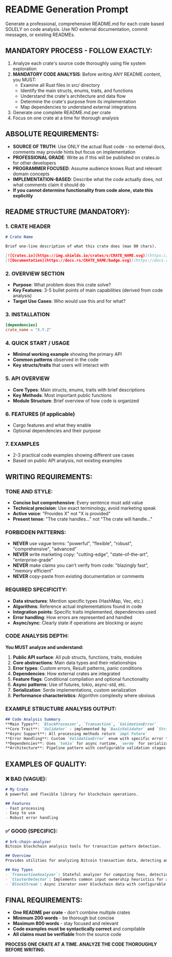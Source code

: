 # README Generation Prompt

Generate a professional, comprehensive README.md for each crate based SOLELY on code analysis. Use NO external documentation, commit messages, or existing READMEs.

## MANDATORY PROCESS - FOLLOW EXACTLY:
1. Analyze each crate's source code thoroughly using file system exploration
2. **MANDATORY CODE ANALYSIS**: Before writing ANY README content, you MUST:
   - Examine all Rust files in src/ directory
   - Identify the main structs, enums, traits, and functions
   - Understand the crate's architecture and data flow
   - Determine the crate's purpose from its implementation
   - Map dependencies to understand external integrations
3. Generate one complete README.md per crate
4. Focus on one crate at a time for thorough analysis

## ABSOLUTE REQUIREMENTS:
- **SOURCE OF TRUTH**: Use ONLY the actual Rust code - no external docs, comments may provide hints but focus on implementation
- **PROFESSIONAL GRADE**: Write as if this will be published on crates.io for other developers
- **PROGRAMMER FOCUSED**: Assume audience knows Rust and relevant domain concepts
- **IMPLEMENTATION-BASED**: Describe what the code actually does, not what comments claim it should do
- **If you cannot determine functionality from code alone, state this explicitly**

## README STRUCTURE (MANDATORY):

### 1. CRATE HEADER
```markdown
# Crate Name

Brief one-line description of what this crate does (max 80 chars).

[![Crates.io](https://img.shields.io/crates/v/CRATE_NAME.svg)](https://crates.io/crates/CRATE_NAME)
[![Documentation](https://docs.rs/CRATE_NAME/badge.svg)](https://docs.rs/CRATE_NAME)
```

### 2. OVERVIEW SECTION
- **Purpose**: What problem does this crate solve?
- **Key Features**: 3-5 bullet points of main capabilities (derived from code analysis)
- **Target Use Cases**: Who would use this and for what?

### 3. INSTALLATION
```toml
[dependencies]
crate_name = "X.Y.Z"
```

### 4. QUICK START / USAGE
- **Minimal working example** showing the primary API
- **Common patterns** observed in the code
- **Key structs/traits** that users will interact with

### 5. API OVERVIEW
- **Core Types**: Main structs, enums, traits with brief descriptions
- **Key Methods**: Most important public functions
- **Module Structure**: Brief overview of how code is organized

### 6. FEATURES (if applicable)
- Cargo features and what they enable
- Optional dependencies and their purpose

### 7. EXAMPLES
- 2-3 practical code examples showing different use cases
- Based on public API analysis, not existing examples

## WRITING REQUIREMENTS:

### TONE AND STYLE:
- **Concise but comprehensive**: Every sentence must add value
- **Technical precision**: Use exact terminology, avoid marketing speak
- **Active voice**: "Provides X" not "X is provided"
- **Present tense**: "The crate handles..." not "The crate will handle..."

### FORBIDDEN PATTERNS:
- **NEVER** use vague terms: "powerful", "flexible", "robust", "comprehensive", "advanced"
- **NEVER** write marketing copy: "cutting-edge", "state-of-the-art", "enterprise-grade"
- **NEVER** make claims you can't verify from code: "blazingly fast", "memory efficient"
- **NEVER** copy-paste from existing documentation or comments

### REQUIRED SPECIFICITY:
- **Data structures**: Mention specific types (HashMap, Vec, etc.)
- **Algorithms**: Reference actual implementations found in code
- **Integration points**: Specific traits implemented, dependencies used
- **Error handling**: How errors are represented and handled
- **Async/sync**: Clearly state if operations are blocking or async

### CODE ANALYSIS DEPTH:
**You MUST analyze and understand:**
1. **Public API surface**: All pub structs, functions, traits, modules
2. **Core abstractions**: Main data types and their relationships
3. **Error types**: Custom errors, Result patterns, panic conditions
4. **Dependencies**: How external crates are integrated
5. **Feature flags**: Conditional compilation and optional functionality
6. **Async patterns**: Use of futures, tokio, async-std, etc.
7. **Serialization**: Serde implementations, custom serialization
8. **Performance characteristics**: Algorithm complexity where obvious

### EXAMPLE STRUCTURE ANALYSIS OUTPUT:
```markdown
## Code Analysis Summary
**Main Types**: `BlockProcessor`, `Transaction`, `ValidationError`
**Core Trait**: `Validator` - implemented by `BasicValidator` and `StrictValidator`
**Async Support**: All processing methods return `impl Future`
**Error Handling**: Custom `ValidationError` enum with specific error types
**Dependencies**: Uses `tokio` for async runtime, `serde` for serialization
**Architecture**: Pipeline pattern with configurable validation stages
```

## EXAMPLES OF QUALITY:

### ❌ BAD (VAGUE):
```markdown
# My Crate
A powerful and flexible library for blockchain operations.

## Features
- Fast processing
- Easy to use
- Robust error handling
```

### ✅ GOOD (SPECIFIC):
```markdown
# brk-chain-analyzer
Bitcoin blockchain analysis tools for transaction pattern detection.

## Overview
Provides utilities for analyzing Bitcoin transaction data, detecting address clustering patterns, and computing blockchain statistics. Built around a streaming parser that processes block data without loading entire blocks into memory.

## Key Types
- `TransactionAnalyzer`: Stateful analyzer for computing fees, detecting coinbase transactions
- `ClusterDetector`: Implements common input ownership heuristics for address clustering
- `BlockStream`: Async iterator over blockchain data with configurable batch sizes
```

## FINAL REQUIREMENTS:
- **One README per crate** - don't combine multiple crates
- **Minimum 200 words** - be thorough but concise
- **Maximum 800 words** - stay focused and relevant
- **Code examples must be syntactically correct** and compilable
- **All claims must be verifiable** from the source code

**PROCESS ONE CRATE AT A TIME. ANALYZE THE CODE THOROUGHLY BEFORE WRITING.**
